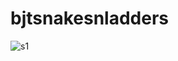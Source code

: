 # bjtsnakesnladders
![s1](https://user-images.githubusercontent.com/77327935/115916440-703a9500-a492-11eb-95c3-6f75d15e25b5.png)
